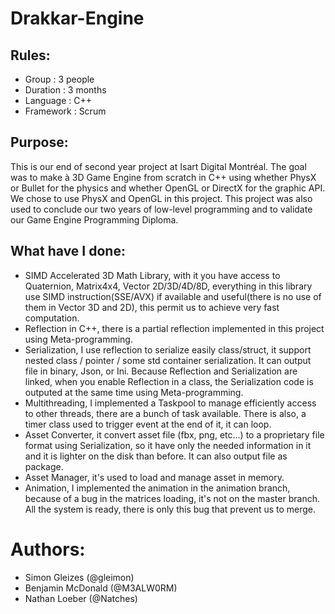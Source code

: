# Drakkar-Engine
## Rules:
- Group : 3 people 
- Duration : 3 months
- Language : C++
- Framework : Scrum 

## Purpose:
This is our end of second year project at Isart Digital Montréal. The goal was to make à 3D Game Engine from scratch in C++ using whether PhysX or Bullet for the physics and whether OpenGL or DirectX for the graphic API. We chose to use PhysX and OpenGL in this project. This project was also used to conclude our two years of low-level programming and to validate our Game Engine Programming Diploma.

## What have I done:
- SIMD Accelerated 3D Math Library, with it you have access to Quaternion, Matrix4x4, Vector 2D/3D/4D/8D, everything in this library use SIMD instruction(SSE/AVX) if available and useful(there is no use of them in Vector 3D and 2D), this permit us to achieve very fast computation.
- Reflection in C++, there is a partial reflection implemented in this project using Meta-programming.
- Serialization, I use reflection to serialize easily class/struct, it support nested class / pointer / some std container serialization. It can output file in binary, Json, or Ini. Because Reflection and Serialization are linked, when you enable Reflection in a class, the Serialization code is outputed at the same time using Meta-programming.
- Multithreading, I implemented a Taskpool to manage efficiently access to other threads, there are a bunch of task available. There is also, a timer class used to trigger event at the end of it, it can loop.
- Asset Converter, it convert asset file (fbx, png, etc...) to a proprietary file format using Serialization, so it have only the needed information in it and it is lighter on the disk than before. It can also output file as package.
- Asset Manager, it's used to load and manage asset in memory.
- Animation, I implemented the animation in the animation branch, because of a bug in the matrices loading, it's not on the master branch. All the system is ready, there is only this bug that prevent us to merge.

# Authors:

- Simon Gleizes (@gleimon)
- Benjamin McDonald (@M3ALW0RM)
- Nathan Loeber (@Natches)
